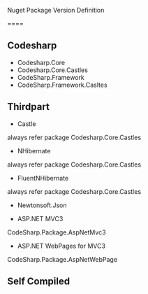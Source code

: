 Nuget Package Version Definition

====

## Codesharp

- Codesharp.Core
- Codesharp.Core.Castles
- CodeSharp.Framework
- CodeSharp.Framework.Casltes


## Thirdpart

- Castle

always refer package Codesharp.Core.Castles

- NHibernate

always refer package Codesharp.Core.Castles

- FluentNHibernate

always refer package Codesharp.Core.Castles

- Newtonsoft.Json

- ASP.NET MVC3

CodeSharp.Package.AspNetMvc3

- ASP.NET WebPages for MVC3

CodeSharp.Package.AspNetWebPage


## Self Compiled



